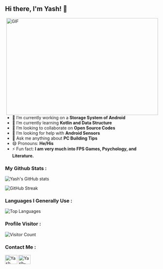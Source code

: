 ## Hi there, I'm Yash! 👋

<img align="right" alt="GIF" src="https://user-images.githubusercontent.com/57872757/129393940-63db4644-578d-4531-9c63-3108ee0c5715.gif" width="500" height="320" /></br>

- 🔭 I’m currently working on a <b>Storage System of Android</b>
- 🌱 I’m currently learning <b>Kotlin and Data Structure</b>
- 👯 I’m looking to collaborate on <b>Open Source Codes</b>
- 🤔 I’m looking for help with <b>Android Sensors</b>
- 💬 Ask me anything about <b>PC Building Tips</b>
- 😄 Pronouns: <b>He/His</b>
- ⚡ Fun fact: <b>I am very much into FPS Games, Psychology, and Literature.</b>

### My Github Stats :
![Yash's GitHub stats](https://github-readme-stats.vercel.app/api?username=Yash-Raj-Singh&count_private=true&show_icons=true&theme=radical)

![GitHub Streak](https://github-readme-streak-stats.herokuapp.com/?user=Yash-Raj-Singh&theme=radical)

### Languages I Generally Use :
![Top Languages](https://github-readme-stats.vercel.app/api/top-langs/?username=Yash-Raj-Singh&theme=radical)

### Profile Visitor :
![Visitor Count](https://profile-counter.glitch.me/{Yash-Raj-Singh}/count.svg)

### Contact Me : 
<a href="https://www.instagram.com/chargedpositive" target="blank"><img align="center" src="https://raw.githubusercontent.com/rahuldkjain/github-profile-readme-generator/master/src/images/icons/Social/instagram.svg" alt="Yash" height="30" width="40" /></a>
<a href="https://www.linkedin.com/in/yash-raj-singh-618385191/" target="blank"><img align="center" src="https://raw.githubusercontent.com/rahuldkjain/github-profile-readme-generator/master/src/images/icons/Social/linked-in-alt.svg" alt="Yash-Raj-Singh" height="30" width="40" /></a>

